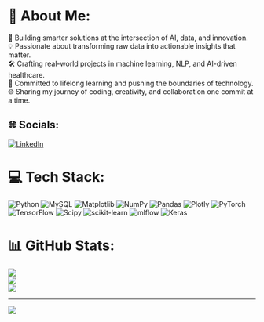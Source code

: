 # 💫 About Me:
🚀 Building smarter solutions at the intersection of AI, data, and innovation.<br>💡 Passionate about transforming raw data into actionable insights that matter.<br>🛠️ Crafting real-world projects in machine learning, NLP, and AI-driven healthcare.<br>🌟 Committed to lifelong learning and pushing the boundaries of technology.<br>🌐 Sharing my journey of coding, creativity, and collaboration one commit at a time.


## 🌐 Socials:
[![LinkedIn](https://img.shields.io/badge/LinkedIn-%230077B5.svg?logo=linkedin&logoColor=white)](https://linkedin.com/in/www.linkedin.com/in/ishtiyaq-marzuq-890611246) 

# 💻 Tech Stack:
![Python](https://img.shields.io/badge/python-3670A0?style=for-the-badge&logo=python&logoColor=ffdd54) ![MySQL](https://img.shields.io/badge/mysql-4479A1.svg?style=for-the-badge&logo=mysql&logoColor=white) ![Matplotlib](https://img.shields.io/badge/Matplotlib-%23ffffff.svg?style=for-the-badge&logo=Matplotlib&logoColor=black) ![NumPy](https://img.shields.io/badge/numpy-%23013243.svg?style=for-the-badge&logo=numpy&logoColor=white) ![Pandas](https://img.shields.io/badge/pandas-%23150458.svg?style=for-the-badge&logo=pandas&logoColor=white) ![Plotly](https://img.shields.io/badge/Plotly-%233F4F75.svg?style=for-the-badge&logo=plotly&logoColor=white) ![PyTorch](https://img.shields.io/badge/PyTorch-%23EE4C2C.svg?style=for-the-badge&logo=PyTorch&logoColor=white) ![TensorFlow](https://img.shields.io/badge/TensorFlow-%23FF6F00.svg?style=for-the-badge&logo=TensorFlow&logoColor=white) ![Scipy](https://img.shields.io/badge/SciPy-%230C55A5.svg?style=for-the-badge&logo=scipy&logoColor=%white) ![scikit-learn](https://img.shields.io/badge/scikit--learn-%23F7931E.svg?style=for-the-badge&logo=scikit-learn&logoColor=white) ![mlflow](https://img.shields.io/badge/mlflow-%23d9ead3.svg?style=for-the-badge&logo=numpy&logoColor=blue) ![Keras](https://img.shields.io/badge/Keras-%23D00000.svg?style=for-the-badge&logo=Keras&logoColor=white)
# 📊 GitHub Stats:
![](https://github-readme-stats.vercel.app/api?username=Ishtiyaq-Marzuq&theme=dark&hide_border=false&include_all_commits=false&count_private=false)<br/>
![](https://github-readme-streak-stats.herokuapp.com/?user=Ishtiyaq-Marzuq&theme=dark&hide_border=false)<br/>
![](https://github-readme-stats.vercel.app/api/top-langs/?username=Ishtiyaq-Marzuq&theme=dark&hide_border=false&include_all_commits=false&count_private=false&layout=compact)

---
[![](https://visitcount.itsvg.in/api?id=Ishtiyaq-Marzuq&icon=0&color=0)](https://visitcount.itsvg.in)

<!-- Proudly created with GPRM ( https://gprm.itsvg.in ) -->
